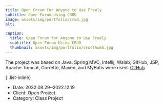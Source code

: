 ```yaml
---
title: Open Forum for Anyone to Use Freely
subtitle: Open Forum Using CRUD
image: assets/img/portfolio/crud.jpg
alt: 

caption:
  title: Open Forum for Anyone to Use Freely
  subtitle: Open Forum Using CRUD
  thumbnail: assets/img/portfolio/crudthumb.jpg
---
```

The project was based on Java. Spring MVC, Intellij, Walab, GitHub, JSP, Apache Tomcat, Corretto, Maven, and MyBatis were used.
[GitHub](https://github.com/herrhanch33/MyBat)

{:.list-inline}
- Date: 2022.08.29~2022.12.19
- Client: Open Project
- Category: Class Project

